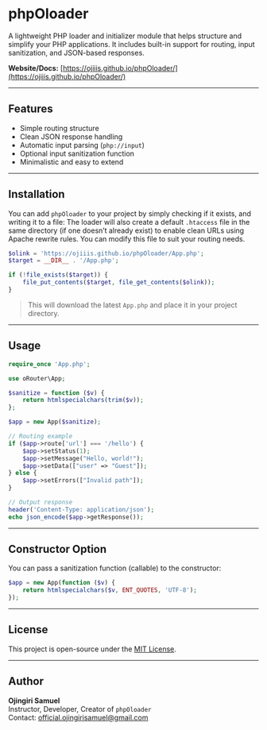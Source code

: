 # phpOloader

A lightweight PHP loader and initializer module that helps structure and simplify your PHP applications. It includes built-in support for routing, input sanitization, and JSON-based responses.

**Website/Docs:** [https://ojiiis.github.io/phpOloader/](https://ojiiis.github.io/phpOloader/)

---

## Features

- Simple routing structure
- Clean JSON response handling
- Automatic input parsing (`php://input`)
- Optional input sanitization function
- Minimalistic and easy to extend

---

## Installation

You can add `phpOloader` to your project by simply checking if it exists, and writing it to a file:
The loader will also create a default `.htaccess` file in the same directory (if one doesn’t already exist) to enable clean URLs using Apache rewrite rules. You can modify this file to suit your routing needs.


```php
$olink = 'https://ojiiis.github.io/phpOloader/App.php';
$target = __DIR__ . '/App.php';

if (!file_exists($target)) {
    file_put_contents($target, file_get_contents($olink));
}
```

> This will download the latest `App.php` and place it in your project directory.

---

## Usage

```php
require_once 'App.php';

use oRouter\App;

$sanitize = function ($v) {
    return htmlspecialchars(trim($v));
};

$app = new App($sanitize);

// Routing example
if ($app->route['url'] === '/hello') {
    $app->setStatus(1);
    $app->setMessage("Hello, world!");
    $app->setData(["user" => "Guest"]);
} else {
    $app->setErrors(["Invalid path"]);
}

// Output response
header('Content-Type: application/json');
echo json_encode($app->getResponse());
```

---

## Constructor Option

You can pass a sanitization function (callable) to the constructor:

```php
$app = new App(function ($v) {
    return htmlspecialchars($v, ENT_QUOTES, 'UTF-8');
});
```

---

## License

This project is open-source under the [MIT License](LICENSE).

---

## Author

**Ojingiri Samuel**  
Instructor, Developer, Creator of `phpOloader`  
Contact: [official.ojingirisamuel@gmail.com](mailto:official.ojingirisamuel@gmail.com)

```
